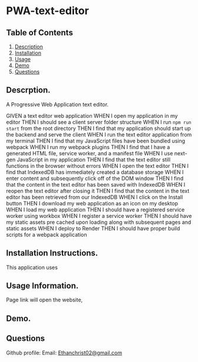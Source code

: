 # PWA-text-editor

## Table of Contents

1. [Description](https://github.com/EChrist01/PWA-text-editor/blob/main/README.md#descrption)
2. [Installation](https://github.com/EChrist01/PWA-text-editor/blob/main/README.md#installation-instructions)
3. [Usage](https://github.com/EChrist01/PWA-text-editor/blob/main/README.md#usage-information)
4. [Demo](https://github.com/EChrist01/PWA-text-editor/blob/main/README.md#demo)
5. [Questions]()

## Descrption.
A Progressive Web Application text editor.

GIVEN a text editor web application
WHEN I open my application in my editor
THEN I should see a client server folder structure
WHEN I run `npm run start` from the root directory
THEN I find that my application should start up the backend and serve the client
WHEN I run the text editor application from my terminal
THEN I find that my JavaScript files have been bundled using webpack
WHEN I run my webpack plugins
THEN I find that I have a generated HTML file, service worker, and a manifest file
WHEN I use next-gen JavaScript in my application
THEN I find that the text editor still functions in the browser without errors
WHEN I open the text editor
THEN I find that IndexedDB has immediately created a database storage
WHEN I enter content and subsequently click off of the DOM window
THEN I find that the content in the text editor has been saved with IndexedDB
WHEN I reopen the text editor after closing it
THEN I find that the content in the text editor has been retrieved from our IndexedDB
WHEN I click on the Install button
THEN I download my web application as an icon on my desktop
WHEN I load my web application
THEN I should have a registered service worker using workbox
WHEN I register a service worker
THEN I should have my static assets pre cached upon loading along with subsequent pages and static assets
WHEN I deploy to Render
THEN I should have proper build scripts for a webpack application

## Installation Instructions.
This application uses 

## Usage Information.
Page link will open the website, 

## Demo.

## Questions
Github profile: 
Email: Ethanchrist02@gmail.com


